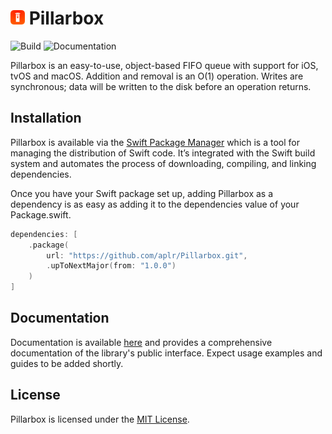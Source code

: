 <h1>
    <img src="https://raw.githubusercontent.com/aplr/Pillarbox/main/Logo.png?token=AAIAWBDNQRUM6JJJWSYHN43ASPZJS" height="23" />
    Pillarbox
</h1>

![Build](https://github.com/aplr/Pillarbox/workflows/Build/badge.svg?branch=main)
![Documentation](https://github.com/aplr/Pillarbox/workflows/Documentation/badge.svg)

Pillarbox is an easy-to-use, object-based FIFO queue with support for iOS, tvOS and macOS. Addition and removal is an O(1) operation. Writes are synchronous; data will be written to the disk before an operation returns.

## Installation

Pillarbox is available via the [Swift Package Manager](https://swift.org/package-manager/) which is a tool for managing the distribution of Swift code. It’s integrated with the Swift build system and automates the process of downloading, compiling, and linking dependencies.

Once you have your Swift package set up, adding Pillarbox as a dependency is as easy as adding it to the dependencies value of your Package.swift.

```swift
dependencies: [
    .package(
        url: "https://github.com/aplr/Pillarbox.git",
        .upToNextMajor(from: "1.0.0")
    )
]
```

## Documentation

Documentation is available [here](https://pillarbox.aplr.io) and provides a comprehensive documentation of the library's public interface. Expect usage examples and guides to be added shortly.

## License
Pillarbox is licensed under the [MIT License](https://github.com/aplr/Pillarbox/blob/main/LICENSE).
